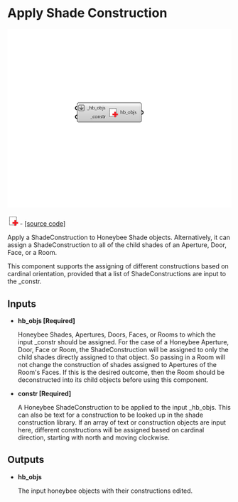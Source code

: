 # Apply Shade Construction

![](../../.gitbook/assets/Apply_Shade_Construction.png)

![](../../.gitbook/assets/Apply_Shade_Construction%20%281%29.png) - [\[source code\]](https://github.com/ladybug-tools/honeybee-grasshopper-energy/blob/master/honeybee_grasshopper_energy/src//HB%20Apply%20Shade%20Construction.py)

Apply a ShadeConstruction to Honeybee Shade objects. Alternatively, it can assign a ShadeConstruction to all of the child shades of an Aperture, Door, Face, or a Room.

This component supports the assigning of different constructions based on cardinal orientation, provided that a list of ShadeConstructions are input to the \_constr.

## Inputs

* **hb\_objs \[Required\]**

  Honeybee Shades, Apertures, Doors, Faces, or Rooms to which the input \_constr should be assigned. For the case of a Honeybee Aperture, Door, Face or Room, the ShadeConstruction will be assigned to only the child shades directly assigned to that object. So passing in a Room will not change the construction of shades assigned to Apertures of the Room's Faces. If this is the desired outcome, then the Room should be deconstructed into its child objects before using this component. 

* **constr \[Required\]**

  A Honeybee ShadeConstruction to be applied to the input \_hb\_objs. This can also be text for a construction to be looked up in the shade construction library. If an array of text or construction objects are input here, different constructions will be assigned based on cardinal direction, starting with north and moving clockwise. 

## Outputs

* **hb\_objs**

  The input honeybee objects with their constructions edited. 

